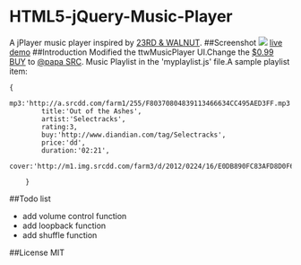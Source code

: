 HTML5-jQuery-Music-Player
=========================
A jPlayer music player  inspired by [23RD & WALNUT](http://www.codebasehero.com/2011/07/html5-music-player-updated/).
##Screenshot
![](http://luffycheung.qiniudn.com/html5-music-player-cover.png)
[live demo](http://luffycheung.qiniudn.com/HTML5-jQuery-Music-Player/)
##Introduction
Modified the ttwMusicPlayer UI.Change the [$0.99 BUY](#) to [@papa SRC](#).
Music Playlist in the 'myplaylist.js' file.A sample playlist item:
````
{
        mp3:'http://a.srcdd.com/farm1/255/F80370804839113466634CC495AED3FF.mp3',
        title:'Out of the Ashes',
        artist:'Selectracks',
        rating:3,
        buy:'http://www.diandian.com/tag/Selectracks',
        price:'dd',
        duration:'02:21',
        cover:'http://m1.img.srcdd.com/farm3/d/2012/0224/16/E0DB890FC83AFD8D0F65E83A2900A7F3_B500_900_500_312.JPEG'

    }
````

##Todo list
* add volume control function
* add loopback function
* add shuffle function

##License
MIT
